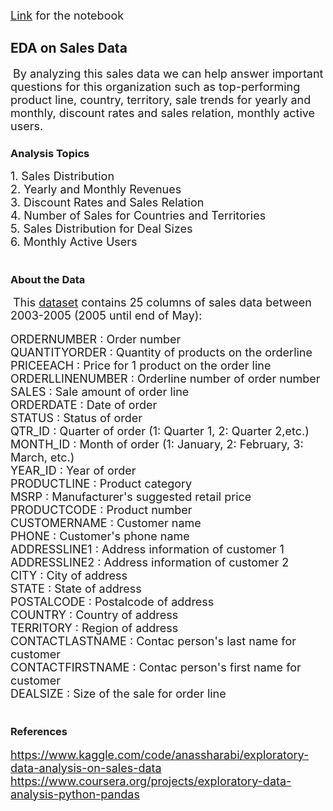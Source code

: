 <span style="font-size:18px;">[Link](https://www.kaggle.com/code/osmancemyilmaz/eda-on-sales-data) for the notebook</span>


## EDA on Sales Data
​
<span style="font-size:18px;">By analyzing this sales data we can help answer important questions for this organization such as top-performing product line, country, territory, sale trends for yearly and monthly, discount rates and sales relation, monthly active users.</span>
​
### Analysis Topics 
<span style="font-size:18px;">1. Sales Distribution</span><br/>
<span style="font-size:18px;">2. Yearly and Monthly Revenues</span><br/>
<span style="font-size:18px;">3. Discount Rates and Sales Relation</span><br/>
<span style="font-size:18px;">4. Number of Sales for Countries and Territories</span><br/>
<span style="font-size:18px;">5. Sales Distribution for Deal Sizes</span><br/>
<span style="font-size:18px;">6. Monthly Active Users</span><br/>
​
### About the Data
​
<span style="font-size:18px;">This [dataset](https://www.kaggle.com/datasets/kyanyoga/sample-sales-data) contains 25 columns of sales data between 2003-2005 (2005 until end of May):</span><br/><br/>
<span style="font-size:18px;">ORDERNUMBER : Order number</span><br/>
<span style="font-size:18px;">QUANTITYORDER : Quantity of products on the orderline</span><br/>
<span style="font-size:18px;">PRICEEACH : Price for 1 product on the order line</span><br/>
<span style="font-size:18px;">ORDERLLINENUMBER : Orderline number of order number</span><br/>
<span style="font-size:18px;">SALES : Sale amount of order line </span><br/>
<span style="font-size:18px;">ORDERDATE : Date of order</span><br/>
<span style="font-size:18px;">STATUS : Status of order</span><br/>
<span style="font-size:18px;">QTR_ID : Quarter of order (1: Quarter 1, 2: Quarter 2,etc.) </span><br/>
<span style="font-size:18px;">MONTH_ID :  Month of order (1: January, 2: February, 3: March, etc.)</span><br/>
<span style="font-size:18px;">YEAR_ID : Year of order</span><br/>
<span style="font-size:18px;">PRODUCTLINE : Product category</span><br/>
<span style="font-size:18px;">MSRP : Manufacturer's suggested retail price</span><br/>
<span style="font-size:18px;">PRODUCTCODE : Product number</span><br/>
<span style="font-size:18px;">CUSTOMERNAME : Customer name</span><br/>
<span style="font-size:18px;">PHONE : Customer's phone name</span><br/>
<span style="font-size:18px;">ADDRESSLINE1 : Address information of customer 1</span><br/>
<span style="font-size:18px;">ADDRESSLINE2 : Address information of customer 2</span><br/>
<span style="font-size:18px;">CITY : City of address</span><br/>
<span style="font-size:18px;">STATE : State of address</span><br/>
<span style="font-size:18px;">POSTALCODE : Postalcode of address</span><br/>
<span style="font-size:18px;">COUNTRY : Country of address</span><br/>
<span style="font-size:18px;">TERRITORY : Region of address</span><br/>
<span style="font-size:18px;">CONTACTLASTNAME : Contac person's last name for customer</span><br/>
<span style="font-size:18px;">CONTACTFIRSTNAME : Contac person's first name for customer</span><br/>
<span style="font-size:18px;">DEALSIZE : Size of the sale for order line</span><br/>
​
### References
<span style="font-size:18px;">https://www.kaggle.com/code/anassharabi/exploratory-data-analysis-on-sales-data</span><br/>
<span style="font-size:18px;">https://www.coursera.org/projects/exploratory-data-analysis-python-pandas</span><br/>
